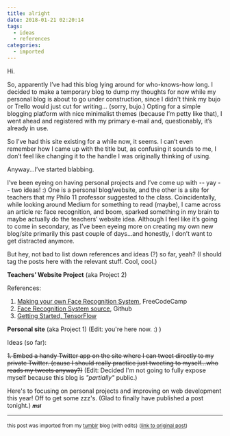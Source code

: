 ```yaml
---
title: alright
date: 2018-01-21 02:20:14
tags:
  - ideas
  - references
categories:
  - imported
---
```


Hi.

So, apparently I’ve had this blog lying around for who-knows-how long. I decided to make a temporary blog to dump my thoughts for now while my personal blog is about to go under construction, since I didn't think my bujo or Trello would just cut for writing... (sorry, bujo.) Opting for a simple blogging platform with nice minimalist themes (because I’m petty like that), I went ahead and registered with my primary e-mail and, questionably, it’s already in use.

So I’ve had this site <!-- more --> existing for a while now, it seems. I can’t even remember how I came up with the title but, as confusing it sounds to me, I don’t feel like changing it to the handle I was originally thinking of using.

Anyway...I’ve started blabbing.

I’ve been eyeing on having personal projects and I’ve come up with -- yay -- two ideas! :) One is a personal blog/website, and the other is a site for teachers that my Philo 11 professor suggested to the class. Coincidentally, while looking around Medium for something to read (maybe), I came across an article re: face recognition, and boom, sparked something in my brain to maybe actually do the teachers’ website idea. Although I feel like it’s going to come in secondary, as I’ve been eyeing more on creating my own new blog/site primarily this past couple of days...and honestly, I don’t want to get distracted anymore.

But hey, not bad to list down references and ideas (?) so far, yeah? (I should tag the posts here with the relevant stuff. Cool, cool.)

**Teachers’ Website Project** (aka Project 2)

References:

1.  [Making your own Face Recognition System](https://medium.freecodecamp.org/making-your-own-face-recognition-system-29a8e728107c), FreeCodeCamp
2.  [Face Recognition System source](https://github.com/Skuldur/facenet-face-recognition), Github
3.  [Getting Started, TensorFlow](https://www.tensorflow.org/get_started/get_started)

**Personal site** (aka Project 1) (Edit: you're here now. :) )

Ideas (so far):

~~1.  Embed a handy Twitter app on the site where I can tweet directly to my private Twitter. (cause I should really practice just tweeting to myself...who reads my tweets anyway?)~~ (Edit: Decided I'm not going to fully expose myself because this blog is _"partially"_ public.)

Here's to focusing on personal projects and improving on web development this year! Off to get some zzz's. (Glad to finally have published a post tonight.) **_<small>msl</small>_**


---------------

<small>this post was imported from my [tumblr](https://aufeume.tumblr.com) blog (with edits)</small>
<small>([link to original post](https://aufeume.tumblr.com/post/169928464747/alright))</small> 